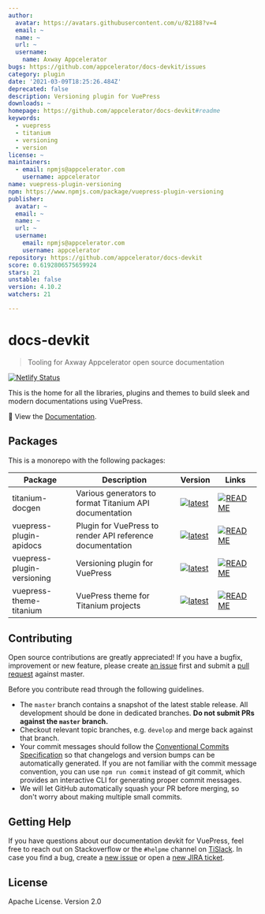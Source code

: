 ```yaml
---
author:
  avatar: https://avatars.githubusercontent.com/u/82188?v=4
  email: ~
  name: ~
  url: ~
  username:
    name: Axway Appcelerator
bugs: https://github.com/appcelerator/docs-devkit/issues
category: plugin
date: '2021-03-09T18:25:26.484Z'
deprecated: false
description: Versioning plugin for VuePress
downloads: ~
homepage: https://github.com/appcelerator/docs-devkit#readme
keywords:
  - vuepress
  - titanium
  - versioning
  - version
license: ~
maintainers:
  - email: npmjs@appcelerator.com
    username: appcelerator
name: vuepress-plugin-versioning
npm: https://www.npmjs.com/package/vuepress-plugin-versioning
publisher:
  avatar: ~
  email: ~
  name: ~
  url: ~
  username:
    email: npmjs@appcelerator.com
    username: appcelerator
repository: https://github.com/appcelerator/docs-devkit
score: 0.6192806575659924
stars: 21
unstable: false
version: 4.10.2
watchers: 21

---
```


# docs-devkit

> Tooling for Axway Appcelerator open source documentation

[![Netlify Status](https://api.netlify.com/api/v1/badges/28f362c2-9aef-4701-a0d6-25f7bd71760f/deploy-status)](https://app.netlify.com/sites/titanium-docs-devkit/deploys)

This is the home for all the libraries, plugins and themes to build sleek and modern documentations using VuePress.

📖 View the [Documentation](https://titanium-docs-devkit.netlify.com/).

## Packages

This is a monorepo with the following packages:

| Package | Description | Version | Links |
|---|---|---|---|
| titanium-docgen | Various generators to format Titanium API documentation | [![latest](https://img.shields.io/npm/v/titanium-docgen.svg?style=flat-square)](https://www.npmjs.com/package/titanium-docgen) | [![README](https://img.shields.io/badge/README--green.svg)](packages/titanium-docgen#readme) |
| vuepress-plugin-apidocs | Plugin for VuePress to render API reference documentation | [![latest](https://img.shields.io/npm/v/vuepress-plugin-apidocs.svg?style=flat-square)](https://www.npmjs.com/package/vuepress-plugin-apidocs) | [![README](https://img.shields.io/badge/README--green.svg)](packages/vuepress/vuepress-plugin-apidocs#readme) |
| vuepress-plugin-versioning | Versioning plugin for VuePress | [![latest](https://img.shields.io/npm/v/vuepress-plugin-versioning.svg?style=flat-square)](https://www.npmjs.com/package/vuepress-plugin-versioning) | [![README](https://img.shields.io/badge/README--green.svg)](packages/vuepress/vuepress-plugin-versioning#readme) |
| vuepress-theme-titanium | VuePress theme for Titanium projects | [![latest](https://img.shields.io/npm/v/vuepress-theme-titanium.svg?style=flat-square)](https://www.npmjs.com/package/vuepress-theme-titanium) | [![README](https://img.shields.io/badge/README--green.svg)](packages/vuepress/vuepress-theme-titanium#readme) |

## Contributing

Open source contributions are greatly appreciated! If you have a bugfix, improvement or new feature, please create
[an issue](https://github.com/appcelerator/docs-devkit/issues/new) first and submit a [pull request](https://github.com/appcelerator/docs-devkit/pulls/new) against master.

Before you contribute read through the following guidelines.

* The `master` branch contains a snapshot of the latest stable release. All development should be done in dedicated branches. **Do not submit PRs against the `master` branch.**
* Checkout relevant topic branches, e.g. `develop` and merge back against that branch.
* Your commit messages should follow the [Conventional Commits Specification](https://conventionalcommits.org/) so that changelogs and version bumps can be automatically generated. If you are not familiar with the commit message convention, you can use `npm run commit` instead of git commit, which provides an interactive CLI for generating proper commit messages.
* We will let GitHub automatically squash your PR before merging, so don't worry about making multiple small commits.

## Getting Help

If you have questions about our documentation devkit for VuePress, feel free to reach out on Stackoverflow or the
`#helpme` channel on [TiSlack](http://tislack.org). In case you find a bug, create a [new issue](https://github.com/appcelerator/docs-devkit/issues/new)
or open a [new JIRA ticket](https://jira.appcelerator.org).

## License

Apache License. Version 2.0

